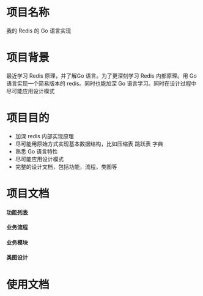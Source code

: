 # 项目名称

我的 Redis 的 Go 语言实现

# 项目背景

最近学习 Redis 原理，并了解Go 语言。为了更深刻学习 Redis 内部原理。用 Go 语言实现一个简易版本的 redis。同时也能加深
Go 语言学习。同时在设计过程中尽可能应用设计模式

# 项目目的

* 加深 redis 内部实现原理
* 尽可能用原始方式实现基本数据结构，比如压缩表 跳跃表 字典
* 熟悉 Go 语言特性
* 尽可能应用设计模式
* 完整的设计文档，包括功能，流程，类图等

# 项目文档

#### [功能列表](./docs/功能列表.md)

#### 业务流程

#### 业务模块

#### 类图设计

# 使用文档
